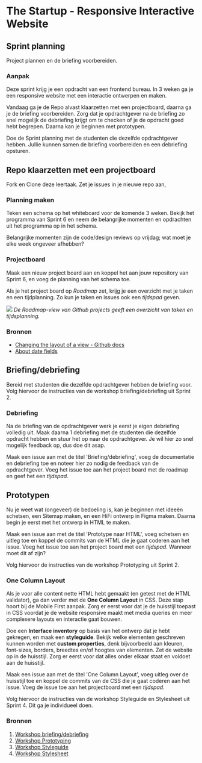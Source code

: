 # The Startup - Responsive Interactive Website

## Sprint planning

Project plannen en de briefing voorbereiden.

<!-- Je begint een project altijd met een Sprint Planning, dan weet je wat je de komende weken gaat doen en wat er van je wordt verwacht. -->

### Aanpak

Deze sprint krijg je een opdracht van een frontend bureau. In 3 weken ga je een responsive website met een interactie ontwerpen en maken. 

Vandaag ga je de Repo alvast klaarzetten met een projectboard, daarna ga je de briefing voorbereiden. Zorg dat je opdrachtgever na de briefing zo snel mogelijk de debriefing krijgt om te checken of je de opdracht goed hebt begrepen. Daarna kan je beginnen met prototypen.

Doe de Sprint planning met de studenten die dezelfde opdrachtgever hebben. Jullie kunnen samen de briefing voorbereiden en een debriefing opsturen.


## Repo klaarzetten met een projectboard

Fork en Clone deze leertaak. 
Zet je issues in je nieuwe repo aan, 

### Planning maken

Teken een schema op het whiteboard voor de komende 3 weken.
Bekijk het programma van Sprint 6 en neem de belangrijke momenten en opdrachten uit het programma op in het schema.

Belangrijke momenten zijn de code/design reviews op vrijdag; wat moet je elke week ongeveer afhebben? 

### Projectboard

Maak een nieuw project board aan en koppel het aan jouw repository van Sprint 6, en voeg de planning van het schema toe.

Als je het project board op *Roadmap* zet, krijg je een overzicht met je taken en een tijdplanning. Zo kun je taken en issues ook een _tijdspad_ geven.

![](ghprojects-example-roadmap.webp)
*De Roadmap-view van Github projects geeft een overzicht van taken en tijdsplanning.*

### Bronnen
- [Changing the layout of a view - Github docs](https://docs.github.com/en/issues/planning-and-tracking-with-projects/customizing-views-in-your-project/changing-the-layout-of-a-view)
- [About date fields](https://docs.github.com/en/issues/planning-and-tracking-with-projects/understanding-fields/about-date-fields)


## Briefing/debriefing

Bereid met studenten die dezelfde opdrachtgever hebben de briefing voor. 
Volg hiervoor de instructies van de workshop briefing/debriefing uit Sprint 2.

### Debriefing

Na de briefing van de opdrachtgever werk je eerst je eigen debriefing volledig uit. 
Maak daarna 1 debriefing met de studenten die dezelfde opdracht hebben en stuur het op naar de opdrachtgever. 
Je wil hier zo snel mogelijk feedback op, dus doe dit asap.

Maak een issue aan met de titel 'Briefing/debriefing', voeg de documentatie en debriefing toe en noteer hier zo nodig de feedback van de opdrachtgever.
Voeg het issue toe aan het project board met de roadmap en geef het een *tijdspad*.

## Prototypen

Nu je weet wat (ongeveer) de bedoeling is, kan je beginnen met ideeën schetsen, een Sitemap maken, en een HiFi ontwerp in Figma maken. Daarna begin je eerst met het ontwerp in HTML te maken. 

Maak een issue aan met de titel 'Prototype naar HTML', voeg schetsen en uitleg toe en koppel de commits van de HTML die je gaat coderen aan het issue.
Voeg het issue toe aan het project board met een *tijdspad*. Wanneer moet dit af zijn?

Volg hiervoor de instructies van de workshop Prototyping uit Sprint 2.

### One Column Layout

Als je voor alle content nette HTML hebt gemaakt (en getest met de HTML validator), ga dan verder met de **One Column Layout** in CSS. Deze stap hoort bij de Mobile First aanpak. Zorg er eerst voor dat je de huisstijl toepast in CSS voordat je de website responsive maakt met media queries en meer complexere layouts en interactie gaat bouwen. 

Doe een **Interface inventory** op basis van het ontwerp dat je hebt gekregen, en maak een **styleguide**. 
Bekijk welke elementen geschreven kunnen worden met **custom properties**, denk bijvoorbeeld aan kleuren, font-sizes, borders, breedtes en/of hoogtes van elementen. Zet de website op in de huisstijl. Zorg er eerst voor dat alles onder elkaar staat en voldoet aan de huisstijl. 

Maak een issue aan met de titel 'One Column Layout', voeg uitleg over de huisstijl toe en koppel de commits van de CSS die je gaat coderen aan het issue.
Voeg de issue toe aan het projectboard met een *tijdspad*.

Volg hiervoor de instructies van de workshop Styleguide en Stylesheet uit Sprint 4. Dit ga je individueel doen. 

### Bronnen
1. [Workshop briefing/debriefing](https://github.com/fdnd-task/the-client-website/blob/main/docs/briefing-debriefing.md)
2. [Workshop Prototyping](https://github.com/fdnd-task/the-client-website/blob/main/docs/prototyping.md)
3. [Workshop Styleguide](https://github.com/fdnd-task/look-and-feel-corporate-identity/blob/main/docs/styleguide.md)
3. [Workshop Stylesheet](https://github.com/fdnd-task/look-and-feel-corporate-identity/blob/main/docs/stylesheet.md)
